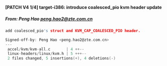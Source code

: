 #### 
##### 

```c
```
#### [PATCH V4 1/4]  target-i386: introduce coalesced_pio kvm header update
##### From: Peng Hao <peng.hao2@zte.com.cn>

```c
add coalesced_pio's struct and KVM_CAP_COALESCED_PIO header.

Signed-off-by: Peng Hao <peng.hao2@zte.com.cn>
---
 accel/kvm/kvm-all.c       | 4 ++--
 linux-headers/linux/kvm.h | 5 +++--
 2 files changed, 5 insertions(+), 4 deletions(-)

```
